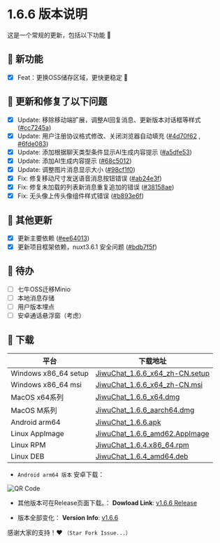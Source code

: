 # 1.6.6 版本说明

这是一个常规的更新，包括以下功能 🧪
## 🔮 新功能

- [x] Feat：更换OSS储存区域，更快更稳定 🤠

## 🔨 更新和修复了以下问题

- [x] Update: 移除移动端扩展，调整AI回复消息、更新版本对话框等样式 ([#cc7245a](https://github.com/KiWi233333/JiwuChat/commit/cc7245a))
- [x] Update: 用户注册协议格式修改、关闭浏览器自动填充 ([#4d70f62](https://github.com/KiWi233333/JiwuChat/commit/4d70f62) , [#6fde083](https://github.com/KiWi233333/JiwuChat/commit/6fde083))
- [x] Update: 添加根据聊天类型条件显示AI生成内容提示 ([#a5dfe53](https://github.com/KiWi233333/JiwuChat/commit/a5dfe53))
- [x] Update: 添加AI生成内容提示 ([#68c5012](https://github.com/KiWi233333/JiwuChat/commit/68c5012))
- [x] Update: 调整图片消息显示大小 ([#98cf1f0](https://github.com/KiWi233333/JiwuChat/commit/98cf1f0))
- [x] Fix: 修复移动尺寸发送语音消息按钮错误 ([#ab24e3f](https://github.com/KiWi233333/JiwuChat/commit/ab24e3f))
- [x] Fix: 修复未加载的列表新消息重复追加的错误 ([#38158ae](https://github.com/KiWi233333/JiwuChat/commit/38158ae))
- [x] Fix: 无头像上传头像组件样式错误 ([#b893e6f](https://github.com/KiWi233333/JiwuChat/commit/b893e6f))
## 🧿 其他更新


- [x] 更新主要依赖 ([#ee64013](https://github.com/KiWi233333/JiwuChat/commit/ee64013))
- [x] 更新项目框架依赖，nuxt3.6.1 安全问题 ([#bdb7f5f](https://github.com/KiWi233333/JiwuChat/commit/bdb7f5f))

## 📌 待办

- [ ] 七牛OSS迁移Minio
- [ ] 本地消息存储
- [ ] 用户版本埋点
- [ ] 安卓通话悬浮窗（考虑）

## 🧪 下载

| 平台 | 下载地址 |
| --- | --- |
| Windows x86_64 setup | [JiwuChat_1.6.6_x64_zh-CN.setup](https://github.com/KiWi233333/JiwuChat/releases/download/v1.6.6/JiwuChat_1.6.6_x64-setup.exe) |
| Windows x86_64 msi | [JiwuChat_1.6.6_x64_zh-CN.msi](https://github.com/KiWi233333/JiwuChat/releases/download/v1.6.6/JiwuChat_1.6.6_x64_zh-CN.msi) |
| MacOS x64系列 | [JiwuChat_1.6.6_x64.dmg](https://github.com/KiWi233333/JiwuChat/releases/download/v1.6.6/JiwuChat_1.6.6_x64.dmg) |
| MacOS M系列 | [JiwuChat_1.6.6_aarch64.dmg](https://github.com/KiWi233333/JiwuChat/releases/download/v1.6.6/JiwuChat_1.6.6_aarch64.dmg) |
| Android arm64 | [JiwuChat_1.6.6.apk](https://github.com/KiWi233333/JiwuChat/releases/download/v1.6.6/JiwuChat_1.6.6.apk) |
| Linux AppImage | [JiwuChat_1.6.6_amd62.AppImage](https://github.com/KiWi233333/JiwuChat/releases/download/v1.6.6/JiwuChat_1.6.6_amd64.AppImage) |
| Linux RPM | [JiwuChat_1.6.4.x86_64.rpm](https://github.com/KiWi233333/JiwuChat/releases/download/v1.6.6/JiwuChat-1.6.6-1.x86_64.rpm) |
| Linux DEB | [JiwuChat_1.6.4_amd64.deb](https://github.com/KiWi233333/JiwuChat/releases/download/v1.6.6/JiwuChat_1.6.6_amd64.deb) |

- `Android arm64 版本`  安卓下载：

![QR Code](https://api.jiwu.kiwi2333.top/res/qrcode/stream?content=/releases/download/v1.6.6/JiwuChat_1.6.6.apk&w=200&h=200)

- 其他版本可在Release页面下载。：
**Dowload Link**: [v1.6.6 Release](https://github.com/KiWi233333/JiwuChat/releases/tag/v1.6.6)

- 版本全部变化：
**Version Info**: [v1.6.6](https://github.com/KiWi233333/JiwuChat/blob/main/.github/releasemd/v1.6.6.md)

感谢大家的支持！❤ `（Star Fork Issue...）`
